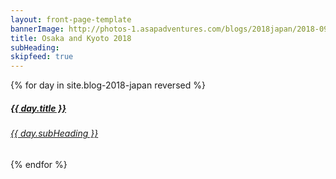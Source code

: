 ```yaml
---
layout: front-page-template
bannerImage: http://photos-1.asapadventures.com/blogs/2018japan/2018-09-27/IMG_8945.jpg_compressed.JPEG
title: Osaka and Kyoto 2018
subHeading:
skipfeed: true
---
```


<div class="text-uppercase adventure-list experience">
  {% for day in site.blog-2018-japan reversed %}
    <div class="col-md-6 col-sm-6 animated fadeInUp" data-wow-delay="0.1s" data-wow-duration="1s">
      <a href="{{day.url | prepend: site.baseurl}}">
        <img src="{{ day.bannerImage }}"  alt="" class="img-responsive">
        <div class="overlay-lnk text-uppercase text-center">
          <i class="icon icon-streetsign"></i>
          <h5>{{ day.title }}</h5>
          <h6>{{ day.subHeading }}</h6>
        </div>
      </a>
    </div>
  {% endfor %}
</div>
